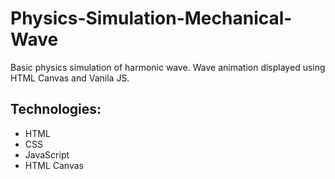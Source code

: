 # Physics-Simulation-Mechanical-Wave
Basic physics simulation of harmonic wave. Wave animation displayed using HTML Canvas and Vanila JS.
## Technologies:
- HTML
- CSS
- JavaScript
- HTML Canvas
